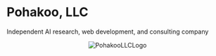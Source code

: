 # Pohakoo, LLC

Independent AI research, web development, and consulting company
<p align="center">
    <img src="https://github.com/user-attachments/assets/fa7d4885-e10e-4833-aaef-6d5ebe6cda25" alt="PohakooLLCLogo" style="max-width:500px">
</p>